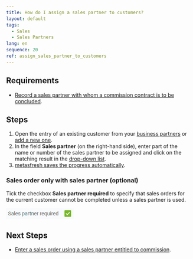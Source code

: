 ```yaml
---
title: How do I assign a sales partner to customers?
layout: default
tags:
  - Sales
  - Sales Partners
lang: en
sequence: 20
ref: assign_sales_partner_to_customers
---
```


## Requirements
- [Record a sales partner with whom a commission contract is to be concluded](Add_new_sales_partner).

## Steps
1. Open the entry of an existing customer from your [business partners](Menu) or [add a new one](New_business_partner_customer).
1. In the field **Sales partner** (on the right-hand side), enter part of the name or number of the sales partner to be assigned and click on the matching result in the <a href="Keyboard_shortcuts_reference#dropdown" title="Dynamic Search Box (Autocompletion)">drop-down list</a>.
1. [metasfresh saves the progress automatically](Saveindicator).

### Sales order only with sales partner (optional)
Tick the checkbox **Sales partner required** to specify that sales orders for the current customer cannot be completed unless a sales partner is used.

<kbd><img src="assets/Sales_partner_required.png" alt="Fig.: Sales partner required='Y'"></kbd>

## Next Steps
- [Enter a sales order using a sales partner entitled to commission](Salesorder_recording_sales_partner).
